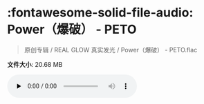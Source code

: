 # :fontawesome-solid-file-audio: Power（爆破） - PETO

> 原创专辑 / REAL GLOW 真实发光 / Power（爆破） - PETO.flac

**文件大小**: 20.68 MB

<audio preload="none" controls><source src="https://file.hsyhx.top/原创专辑/REAL_GLOW_真实发光/Power（爆破） - PETO.flac" type="audio/mpeg">您的浏览器不支持此音频格式</audio>